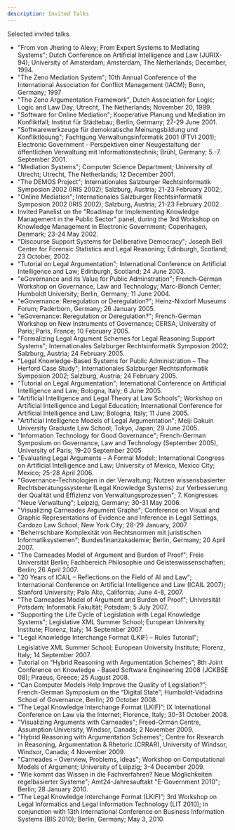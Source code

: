 ```yaml
---
description: Invited Talks
---
```


Selected invited talks.

- "From von Jhering to Alexy; From Expert Systems to Mediating
  Systems"; Dutch Conference on Artificial Intelligence and Law
  (JURIX-94); University of Amsterdam; Amsterdam, The Netherlands;
  December, 1994.
- "The Zeno Mediation System"; 10th Annual Conference of the
  International Association for Conflict Management (IACM); Bonn,
  Germany; 1997
- "The Zeno Argumentation Framework", Dutch Association for Logic;
  Logic and Law Day; Utrecht, The Netherlands; November 20, 1999.
- "Software for Online Mediation"; Kooperative Planung und Mediation
  im Konfliktfall; Institut für Städtebau; Berlin, Germany; 27-29
  June 2001.
- "Softwarewerkzeuge für demokratische Meinungsbildung und
  Konfliktlösung"; Fachtgung Verwaltungsinformatik 2001 (FTVI 2001);
  Electronic Government - Perspektiven einer Neugestaltung der
  öffentlichen Verwaltung mit Informationstechnik; Brühl,
  Germany; 5.-7. September 2001.
- "Mediation Systems"; Computer Science Department; University of
  Utrecht; Utrecht, The Netherlands; 12 December 2001.
- "The DEMOS Project"; Internationales Salzburger Rechtsinformatik
  Symposion 2002 (IRIS 2002); Salzburg, Austria; 21-23 February 2002;.
- "Online Mediation"; Internationales Salzburger Rechtsinformatik
  Symposion 2002 (IRIS 2002); Salzburg, Austria; 21-23 February 2002.
- Invited Panelist on the "Roadmap for Implementing Knowledge
  Management in the Public Sector" panel, during the 3rd Workshop on
  Knowledge Management in Electronic Government; Copenhagen, Denmark;
  23-24 May 2002.
- "Discourse Support Systems for Deliberative Democracy"; Joseph Bell
  Center for Forensic Statistics and Legal Reasoning; Edinburgh,
  Scotland; 23 October, 2002.
- "Tutorial on Legal Argumentation"; International Conference on
  Artificial Intelligence and Law; Edinburgh, Scotland; 24 June 2003.
- "eGovernance and its Value for Public Adminstration"; French-German
  Workshop on Governance, Law and Technology; Marc-Blonch Center;
  Humboldt University; Berlin, Germany; 11 June 2004.
- "eGovernance: Reregulation or Deregulation?"; Heinz-Nixdorf Museums
  Forum; Paderborn, Germany; 26 January 2005.
- "eGovernance: Reregulation or Deregulation?"; French-German Workshop
  on New Instruments of Governance; CERSA, University of Paris; Paris,
  France; 10 February 2005.
- "Formalizing Legal Argument Schemes for Legal Reasoning Support
  Systems"; Internationales Salzburger Rechtsinformatik Symposion
  2002; Salzburg, Austria; 24 February 2005.
- "Legal Knowledge-Based Systems for Public Administration – The
  Herford Case Study"; Internationales Salzburger Rechtsinformatik
  Symposion 2002; Salzburg, Austria; 24 February 2005.
- "Tutorial on Legal Argumentation"; International Conference on
  Artificial Intelligence and Law; Bologna, Italy; 6 June 2005.
- "Artificial Intelligence and Legal Theory at Law Schools"; Workshop
  on Artificial Intelligence and Legal Education; International
  Conference for Artificial Intelligence and Law; Bologna, Italy; 11
  June 2005.
- "Artificial Intelligence Models of Legal Argumentation"; Meiji
  Gakuin University Graduate Law School; Tokyo, Japan; 29 June 2005.
- "Information Technology for Good Governance"; French-German
  Symposium on Governance, Law and Technology (September 2005),
  University of Paris; 19-20 September 2005
- "Evaluating Legal Arguments – A Formal Model:; International
  Congress on Artificial Intelligence and Law; University of Mexico,
  Mexico City; Mexico; 25-28 April 2006.
- "Governance-Technologien in der Verwaltung: Nutzen wissensbasierter
  Rechtsberatungssysteme (Legal Knowledge Systems) zur Verbesserung
  der Qualität und Effizienz von Verwaltungsprozessen"; 7. Kongresses
  "Neue Verwaltung"; Leipzig, Germany; 30-31 May 2006.
- "Visualizing Carneades Argument Graphs"; Conference on Visual and
  Graphic Representations of Evidence and Inference in Legal Settings,
  Cardozo Law School; New York City; 28-29 January, 2007.
- "Beherrschbare Komplexität von Rechtsnormen mit juristischen
  Informatiksystemen"; Bundesfinanzakademie; Berlin, Germany; 20
  April 2007.
- "The Carneades Model of Argument and Burden of Proof"; Freie
  Universität Berlin; Fachbereich Philosophie und
  Geisteswissenschaften; Berlin; 26 April 2007.
- "20 Years of ICAIL – Reflections on the Field of AI and Law";
  International Conference on Artificial Intelligence and Law (ICAIL
  2007); Stanford University; Palo Alto, California; June 4-8, 2007.
- "The Carneades Model of Argument and Burden of Proof"; Universität
  Potsdam; Informatik Fakultät; Potsdam; 5 July 2007.
- "Supporting the Life Cycle of Legislation with Legal Knowledge
  Systems"; Legislative XML Summer School; European University
  Institute; Florenz, Italy; 14 September 2007.
- "Legal Knowledge Interchange Format (LKIF) – Rules Tutorial";
  Legislative XML Summer School; European University Institute;
  Florenz, Italy; 14 September 2007.
- Tutorial on “Hybrid Reasoning with Argumentation Schemes”; 8th Joint
  Conference on Knowledge - Based Software Engineering 2008 (JCKBSE
  08); Piraeus, Greece; 25 August 2008.
- “Can Computer Models Help Improve the Quality of Legislation?”;
  French-German Symposium on the “Digital State”; Humboldt-Vidadrina
  School of Governance, Berlin; 20 October 2008.
- “The Legal Knowledge Interchange Format (LKIF)”; IX International
  Conference on Law via the Internet; Florence, Italy; 30-31
  October 2008.
- "Visualizing Arguments with Carneades"; Freed-Orman Centre,
  Assumption University, Windsor, Canada; 2 November 2009.
- "Hybrid Reasoning with Argumentation Schemes"; Centre for Research
  in Reasoning, Argumentation & Rhetoric (CRRAR), University of
  Windsor, Windsor, Canada; 4 November 2009.
- "Carneades – Overview, Problems, Ideas"; Workshop on Computational
  Models of Argument; University of Leipzig; 3-4 December 2009.
- "Wie kommt das Wissen in die Fachverfahren?  Neue Möglichkeiten
  regelbasierter Systeme"; Amt24-Jahresauftakt "E-Government 2010";
  Berlin; 28 January 2010.
- “The Legal Knowledge Interchange Format (LKIF)”; 3rd Workshop on
  Legal Informatics and Legal Information Technology (LIT 2010); in
  conjunction with 13th International Conference on Business
  Information Systems (BIS 2010); Berlin, Germany; May 3, 2010.
